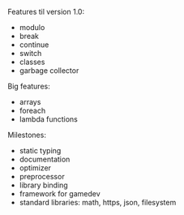 
Features til version 1.0:
* modulo
* break
* continue
* switch
* classes
* garbage collector

Big features:
* arrays
* foreach
* lambda functions

Milestones:
* static typing
* documentation
* optimizer
* preprocessor
* library binding
* framework for gamedev
* standard libraries: math, https, json, filesystem